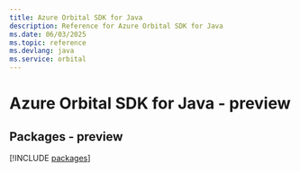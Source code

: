 ```yaml
---
title: Azure Orbital SDK for Java
description: Reference for Azure Orbital SDK for Java
ms.date: 06/03/2025
ms.topic: reference
ms.devlang: java
ms.service: orbital
---
```

# Azure Orbital SDK for Java - preview
## Packages - preview
[!INCLUDE [packages](orbital-index.md)]